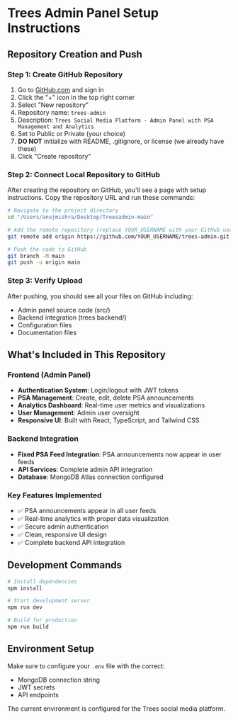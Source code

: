 # Trees Admin Panel Setup Instructions

## Repository Creation and Push

### Step 1: Create GitHub Repository
1. Go to [GitHub.com](https://github.com) and sign in
2. Click the "+" icon in the top right corner
3. Select "New repository"
4. Repository name: `trees-admin`
5. Description: `Trees Social Media Platform - Admin Panel with PSA Management and Analytics`
6. Set to Public or Private (your choice)
7. **DO NOT** initialize with README, .gitignore, or license (we already have these)
8. Click "Create repository"

### Step 2: Connect Local Repository to GitHub
After creating the repository on GitHub, you'll see a page with setup instructions. Copy the repository URL and run these commands:

```bash
# Navigate to the project directory
cd "/Users/anujmishra/Desktop/Treesadmin-main"

# Add the remote repository (replace YOUR_USERNAME with your GitHub username)
git remote add origin https://github.com/YOUR_USERNAME/trees-admin.git

# Push the code to GitHub
git branch -M main
git push -u origin main
```

### Step 3: Verify Upload
After pushing, you should see all your files on GitHub including:
- Admin panel source code (src/)
- Backend integration (trees backend/)
- Configuration files
- Documentation files

## What's Included in This Repository

### Frontend (Admin Panel)
- **Authentication System**: Login/logout with JWT tokens
- **PSA Management**: Create, edit, delete PSA announcements
- **Analytics Dashboard**: Real-time user metrics and visualizations
- **User Management**: Admin user oversight
- **Responsive UI**: Built with React, TypeScript, and Tailwind CSS

### Backend Integration
- **Fixed PSA Feed Integration**: PSA announcements now appear in user feeds
- **API Services**: Complete admin API integration
- **Database**: MongoDB Atlas connection configured

### Key Features Implemented
- ✅ PSA announcements appear in all user feeds
- ✅ Real-time analytics with proper data visualization
- ✅ Secure admin authentication
- ✅ Clean, responsive UI design
- ✅ Complete backend API integration

## Development Commands

```bash
# Install dependencies
npm install

# Start development server
npm run dev

# Build for production
npm run build
```

## Environment Setup
Make sure to configure your `.env` file with the correct:
- MongoDB connection string
- JWT secrets
- API endpoints

The current environment is configured for the Trees social media platform.